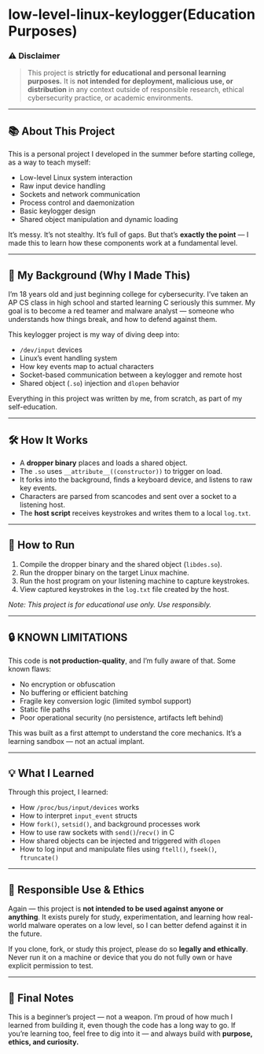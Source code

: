 # low-level-linux-keylogger(Education Purposes)

### ⚠️ Disclaimer

> This project is **strictly for educational and personal learning purposes.** It is **not intended for deployment, malicious use, or distribution** in any context outside of responsible research, ethical cybersecurity practice, or academic environments.

---

## 📚 About This Project

This is a personal project I developed in the summer before starting college, as a way to teach myself:

- Low-level Linux system interaction
- Raw input device handling
- Sockets and network communication
- Process control and daemonization
- Basic keylogger design
- Shared object manipulation and dynamic loading

It’s messy. It’s not stealthy. It’s full of gaps. But that’s **exactly the point** — I made this to learn how these components work at a fundamental level.

---

## 🧠 My Background (Why I Made This)

I’m 18 years old and just beginning college for cybersecurity. I’ve taken an AP CS class in high school and started learning C seriously this summer. My goal is to become a red teamer and malware analyst — someone who understands how things break, and how to defend against them.

This keylogger project is my way of diving deep into:

- `/dev/input` devices
- Linux’s event handling system
- How key events map to actual characters
- Socket-based communication between a keylogger and remote host
- Shared object (`.so`) injection and `dlopen` behavior

Everything in this project was written by me, from scratch, as part of my self-education.

---

## 🛠️ How It Works

- A **dropper binary** places and loads a shared object.
- The `.so` uses `__attribute__((constructor))` to trigger on load.
- It forks into the background, finds a keyboard device, and listens to raw key events.
- Characters are parsed from scancodes and sent over a socket to a listening host.
- The **host script** receives keystrokes and writes them to a local `log.txt`.

---

## 🏃 How to Run

1. Compile the dropper binary and the shared object (`libdes.so`).
2. Run the dropper binary on the target Linux machine.
3. Run the host program on your listening machine to capture keystrokes.
4. View captured keystrokes in the `log.txt` file created by the host.

*Note: This project is for educational use only. Use responsibly.*

---

## 🔒 KNOWN LIMITATIONS

This code is **not production-quality**, and I’m fully aware of that. Some known flaws:

- No encryption or obfuscation
- No buffering or efficient batching
- Fragile key conversion logic (limited symbol support)
- Static file paths
- Poor operational security (no persistence, artifacts left behind)

This was built as a first attempt to understand the core mechanics. It’s a learning sandbox — not an actual implant.

---

## 💡 What I Learned

Through this project, I learned:

- How `/proc/bus/input/devices` works
- How to interpret `input_event` structs
- How `fork()`, `setsid()`, and background processes work
- How to use raw sockets with `send()`/`recv()` in C
- How shared objects can be injected and triggered with `dlopen`
- How to log input and manipulate files using `ftell()`, `fseek()`, `ftruncate()`

---

## 🔐 Responsible Use & Ethics

Again — this project is **not intended to be used against anyone or anything**. It exists purely for study, experimentation, and learning how real-world malware operates on a low level, so I can better defend against it in the future.

If you clone, fork, or study this project, please do so **legally and ethically**. Never run it on a machine or device that you do not fully own or have explicit permission to test.

---

## 👋 Final Notes

This is a beginner’s project — not a weapon. I’m proud of how much I learned from building it, even though the code has a long way to go. If you’re learning too, feel free to dig into it — and always build with **purpose, ethics, and curiosity.**
